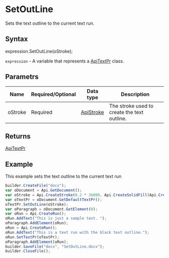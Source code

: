 # SetOutLine

Sets the text outline to the current text run.

## Syntax

expression.SetOutLine(oStroke);

`expression` - A variable that represents a [ApiTextPr](../ApiTextPr.md) class.

## Parametrs

| **Name** | **Required/Optional** | **Data type** | **Description** |
| ------------- | ------------- | ------------- | ------------- |
| oStroke | Required | [ApiStroke](../../ApiStroke/ApiStroke.md) | The stroke used to create the text outline. |

## Returns

[ApiTextPr](../ApiTextPr.md)

## Example

This example sets the text outline to the current text run

```javascript
builder.CreateFile("docx");
var oDocument = Api.GetDocument();
var oStroke = Api.CreateStroke(0.2 * 36000, Api.CreateSolidFill(Api.CreateRGBColor(51, 51, 51)));
var oTextPr = oDocument.GetDefaultTextPr();
oTextPr.SetOutLine(oStroke);
var oParagraph = oDocument.GetElement(0);
var oRun = Api.CreateRun();
oRun.AddText("This is just a sample text. ");
oParagraph.AddElement(oRun);
oRun = Api.CreateRun();
oRun.AddText("This is a text run with the black text outline.");
oRun.SetTextPr(oTextPr);
oParagraph.AddElement(oRun);
builder.SaveFile("docx", "SetOutLine.docx");
builder.CloseFile();
```